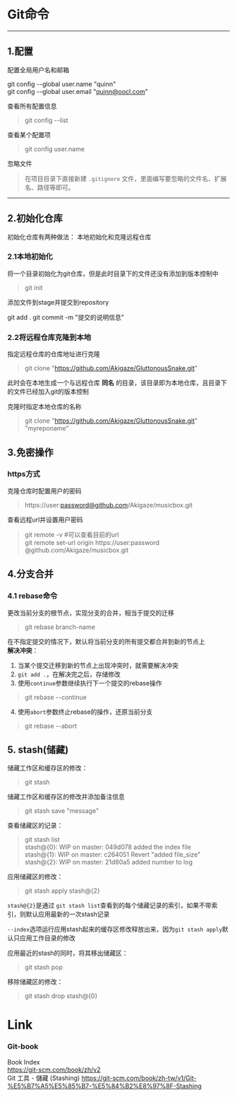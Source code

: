 # Git命令
--------
## 1.配置
配置全局用户名和邮箱
>   
git config --global user.name "quinn"  
git config --global user.email "quinn@oocl.com"

查看所有配置信息
> git config --list

查看某个配置项
> git config user.name

忽略文件  
> 在项目目录下直接新建 `.gitignore` 文件，里面编写要忽略的文件名、扩展名、路径等即可。

------
## 2.初始化仓库
初始化仓库有两种做法： 本地初始化和克隆远程仓库
### 2.1本地初始化
将一个目录初始化为git仓库，但是此时目录下的文件还没有添加到版本控制中
> git init

添加文件到stage并提交到repository
>
git add .
git commit -m "提交的说明信息"

### 2.2将远程仓库克隆到本地
指定远程仓库的仓库地址进行克隆
> git clone "https://github.com/Akigaze/GluttonousSnake.git"

此时会在本地生成一个与远程仓库 **同名** 的目录，该目录即为本地仓库，且目录下的文件已经加入git的版本控制

克隆时指定本地仓库的名称
> git clone "https://github.com/Akigaze/GluttonousSnake.git" "myreponame"

## 3.免密操作
### https方式
克隆仓库时配置用户的密码  
> https://user:password@github.com/Akigaze/musicbox.git

查看远程url并设置用户密码
> git remote -v #可以查看目前的url  
git remote set-url origin https://user:password @github.com/Akigaze/musicbox.git

## 4.分支合并
### 4.1 rebase命令
更改当前分支的根节点，实现分支的合并，相当于提交的迁移
> git rebase branch-name

在不指定提交的情况下，默认将当前分支的所有提交都合并到新的节点上  
**解决冲突**：  
1. 当某个提交迁移到新的节点上出现冲突时，就需要解决冲突
2. `git add .`，在解决完之后，存储修改
3. 使用`continue`参数继续执行下一个提交的rebase操作
> git rebase --continue

4. 使用`abort`参数终止rebase的操作，还原当前分支
> git rebase --abort

## 5. stash(储藏)
储藏工作区和缓存区的修改：
> git stash

储藏工作区和缓存区的修改并添加备注信息
> git stash save "message"

查看储藏区的记录：
> git stash list  
stash@{0}: WIP on master: 049d078 added the index file  
stash@{1}: WIP on master: c264051 Revert "added file_size"  
stash@{2}: WIP on master: 21d80a5 added number to log  

应用储藏区的修改：
> git stash apply stash@{2}

`stash@{2}`是通过 `git stash list`查看到的每个储藏记录的索引，如果不带索引，则默认应用最新的一次stash记录

`--index`选项运行应用stash起来的缓存区修改释放出来，因为`git stash apply`默认只应用工作目录的修改

应用最近的stash的同时，将其移出储藏区：
> git stash pop

移除储藏区的修改：
> git stash drop stash@{0}

# Link
### Git-book
Book Index  
https://git-scm.com/book/zh/v2  
Git 工具 - 儲藏 (Stashing)
https://git-scm.com/book/zh-tw/v1/Git-%E5%B7%A5%E5%85%B7-%E5%84%B2%E8%97%8F-Stashing
